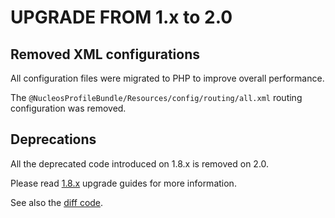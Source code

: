 UPGRADE FROM 1.x to 2.0
=======================

## Removed XML configurations

All configuration files were migrated to PHP to improve overall performance.

The `@NucleosProfileBundle/Resources/config/routing/all.xml` routing configuration was removed.

## Deprecations

All the deprecated code introduced on 1.8.x is removed on 2.0.

Please read [1.8.x](https://github.com/nucleos/NucleosProfileBundle/tree/1.8.x) upgrade guides for more information.

See also the [diff code](https://github.com/nucleos/NucleosProfileBundle/compare/1.8.x...2.0.0).
